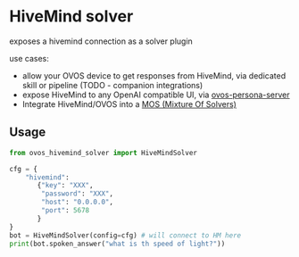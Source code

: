 # HiveMind solver

exposes a hivemind connection as a solver plugin

use cases:
- allow your OVOS device to get responses from HiveMind, via dedicated skill or pipeline (TODO - companion integrations)
- expose HiveMind to any OpenAI compatible UI, via [ovos-persona-server](https://github.com/OpenVoiceOS/ovos-persona-server)
- Integrate HiveMind/OVOS into a [MOS (Mixture Of Solvers)](https://github.com/TigreGotico/ovos-MoS)

## Usage

```python
from ovos_hivemind_solver import HiveMindSolver

cfg = {
    "hivemind": 
       {"key": "XXX",
        "password": "XXX",
        "host": "0.0.0.0",
        "port": 5678
       }
}
bot = HiveMindSolver(config=cfg) # will connect to HM here
print(bot.spoken_answer("what is th speed of light?"))
```